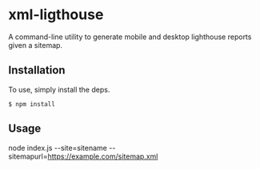 # xml-ligthouse

A command-line utility to generate mobile and desktop lighthouse reports given a sitemap. 


## Installation

To use, simply install the deps.

```
$ npm install
```

## Usage

node index.js --site=sitename --sitemapurl=https://example.com/sitemap.xml